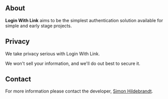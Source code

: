## About

__Login With Link__ aims to be the simplest authentication solution available for simple and early stage projects.

## Privacy

We take privacy serious with Login With Link.

We won't sell your information, and we'll do out best to secure it.

## Contact

For more information please contact the developer, [Simon Hildebrandt](mailto:simonhildebrandt@gmail.com).
